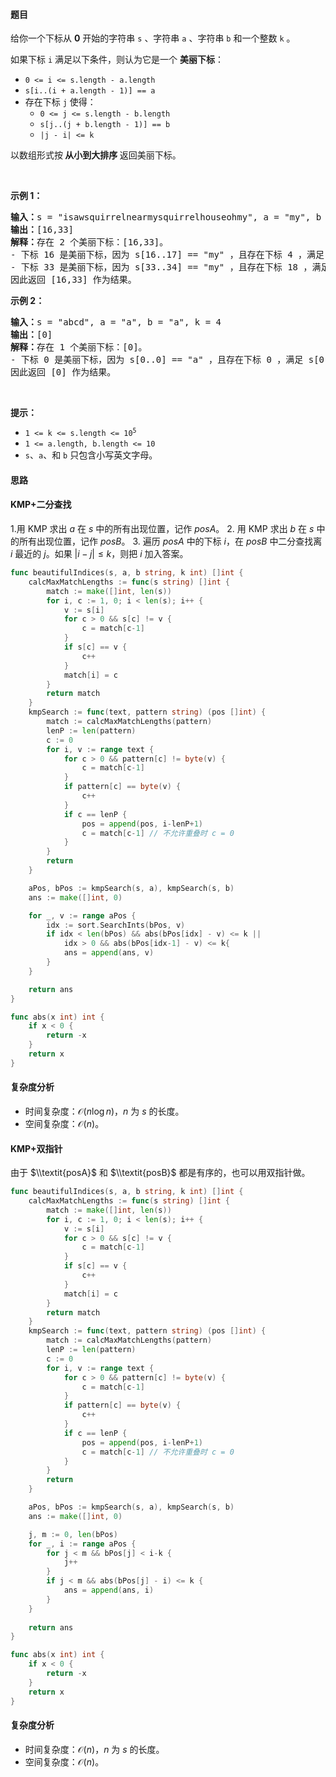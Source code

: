 #### 题目

<p>给你一个下标从 <strong>0</strong> 开始的字符串 <code>s</code> 、字符串 <code>a</code> 、字符串 <code>b</code> 和一个整数 <code>k</code> 。</p>

<p>如果下标 <code>i</code> 满足以下条件，则认为它是一个 <strong>美丽下标</strong>：</p>

<ul>
	<li><code>0 <= i <= s.length - a.length</code></li>
	<li><code>s[i..(i + a.length - 1)] == a</code></li>
	<li>存在下标 <code>j</code> 使得：
	<ul>
		<li><code>0 <= j <= s.length - b.length</code></li>
		<li><code>s[j..(j + b.length - 1)] == b</code></li>
		<li><code>|j - i| <= k</code></li>
	</ul>
	</li>
</ul>

<p>以数组形式按<strong> 从小到大排序 </strong>返回美丽下标。</p>

<p> </p>

<p><strong class="example">示例 1：</strong></p>

<pre>
<strong>输入：</strong>s = "isawsquirrelnearmysquirrelhouseohmy", a = "my", b = "squirrel", k = 15
<strong>输出：</strong>[16,33]
<strong>解释：</strong>存在 2 个美丽下标：[16,33]。
- 下标 16 是美丽下标，因为 s[16..17] == "my" ，且存在下标 4 ，满足 s[4..11] == "squirrel" 且 |16 - 4| <= 15 。
- 下标 33 是美丽下标，因为 s[33..34] == "my" ，且存在下标 18 ，满足 s[18..25] == "squirrel" 且 |33 - 18| <= 15 。
因此返回 [16,33] 作为结果。
</pre>

<p><strong class="example">示例 2：</strong></p>

<pre>
<strong>输入：</strong>s = "abcd", a = "a", b = "a", k = 4
<strong>输出：</strong>[0]
<strong>解释：</strong>存在 1 个美丽下标：[0]。
- 下标 0 是美丽下标，因为 s[0..0] == "a" ，且存在下标 0 ，满足 s[0..0] == "a" 且 |0 - 0| <= 4 。
因此返回 [0] 作为结果。
</pre>

<p> </p>

<p><strong>提示：</strong></p>

<ul>
	<li><code>1 <= k <= s.length <= 10<sup>5</sup></code></li>
	<li><code>1 <= a.length, b.length <= 10</code></li>
	<li><code>s</code>、<code>a</code>、和 <code>b</code> 只包含小写英文字母。</li>
</ul>

#### 思路

#### KMP+二分查找

1.用 KMP 求出 $a$ 在 $s$ 中的所有出现位置，记作 $\textit{posA}$。
2. 用 KMP 求出 $b$ 在 $s$ 中的所有出现位置，记作 $\textit{posB}$。
3. 遍历 $\textit{posA}$ 中的下标 $i$，在 $\textit{posB}$ 中二分查找离 $i$ 最近的 $j$。如果 $|i-j|\le k$，则把 $i$ 加入答案。

```go [sol]
func beautifulIndices(s, a, b string, k int) []int {
	calcMaxMatchLengths := func(s string) []int {
		match := make([]int, len(s))
		for i, c := 1, 0; i < len(s); i++ {
			v := s[i]
			for c > 0 && s[c] != v {
				c = match[c-1]
			}
			if s[c] == v {
				c++
			}
			match[i] = c
		}
		return match
	}
	kmpSearch := func(text, pattern string) (pos []int) {
		match := calcMaxMatchLengths(pattern)
		lenP := len(pattern)
		c := 0
		for i, v := range text {
			for c > 0 && pattern[c] != byte(v) {
				c = match[c-1]
			}
			if pattern[c] == byte(v) {
				c++
			}
			if c == lenP {
				pos = append(pos, i-lenP+1)
				c = match[c-1] // 不允许重叠时 c = 0
			}
		}
		return
	}

	aPos, bPos := kmpSearch(s, a), kmpSearch(s, b)
	ans := make([]int, 0)

	for _, v := range aPos {
		idx := sort.SearchInts(bPos, v)
		if idx < len(bPos) && abs(bPos[idx] - v) <= k ||
			idx > 0 && abs(bPos[idx-1] - v) <= k{
			ans = append(ans, v)
		}
	}

	return ans
}

func abs(x int) int {
	if x < 0 {
		return -x
	}
	return x
}
```

#### 复杂度分析

- 时间复杂度：$\mathcal{O}(n \log n)$，$n$ 为 $\textit{s}$ 的长度。
- 空间复杂度：$\mathcal{O}(n)$。

#### KMP+双指针

由于 $\\textit{posA}$ 和 $\\textit{posB}$ 都是有序的，也可以用双指针做。

```go [sol]
func beautifulIndices(s, a, b string, k int) []int {
	calcMaxMatchLengths := func(s string) []int {
		match := make([]int, len(s))
		for i, c := 1, 0; i < len(s); i++ {
			v := s[i]
			for c > 0 && s[c] != v {
				c = match[c-1]
			}
			if s[c] == v {
				c++
			}
			match[i] = c
		}
		return match
	}
	kmpSearch := func(text, pattern string) (pos []int) {
		match := calcMaxMatchLengths(pattern)
		lenP := len(pattern)
		c := 0
		for i, v := range text {
			for c > 0 && pattern[c] != byte(v) {
				c = match[c-1]
			}
			if pattern[c] == byte(v) {
				c++
			}
			if c == lenP {
				pos = append(pos, i-lenP+1)
				c = match[c-1] // 不允许重叠时 c = 0
			}
		}
		return
	}

	aPos, bPos := kmpSearch(s, a), kmpSearch(s, b)
	ans := make([]int, 0)

	j, m := 0, len(bPos)
	for _, i := range aPos {
		for j < m && bPos[j] < i-k {
			j++
		}
		if j < m && abs(bPos[j] - i) <= k {
			ans = append(ans, i)
		}
	}
	
	return ans
}

func abs(x int) int {
	if x < 0 {
		return -x
	}
	return x
}
```

#### 复杂度分析

- 时间复杂度：$\mathcal{O}(n)$，$n$ 为 $\textit{s}$ 的长度。
- 空间复杂度：$\mathcal{O}(n)$。